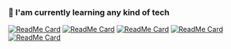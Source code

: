 ### 🌱 I'am currently learning any kind of tech
<!--
[![Top Langs](https://github-readme-stats.vercel.app/api/top-langs/?username=drapaiton&layout=compact)](https://github.com/drapaiton)
-->
<!--
- 🔭 I’m currently working on ...
- 🌱 I’m currently learning ...
- 👯 I’m looking to collaborate on ...
- 🤔 I’m looking for help with ...
- 💬 Ask me about ...
- 📫 How to reach me: ...
- 😄 Pronouns: ...
- ⚡ Fun fact: ...
-->

[![ReadMe Card](https://github-readme-stats.vercel.app/api/pin/?username=drapaiton&repo=neobot)](https://github.com/drapaiton/neobot)
[![ReadMe Card](https://github-readme-stats.vercel.app/api/pin/?username=drapaiton&repo=ImageDis)](https://github.com/drapaiton/ImageDis)
[![ReadMe Card](https://github-readme-stats.vercel.app/api/pin/?username=drapaiton&repo=microproyecto)](https://github.com/drapaiton/microproyecto)
[![ReadMe Card](https://github-readme-stats.vercel.app/api/pin/?username=drapaiton&repo=exam-ds-a)](https://github.com/drapaiton/exam-ds-a)
[![ReadMe Card](https://github-readme-stats.vercel.app/api/pin/?username=drapaiton&repo=drapaiton.github.io)](https://github.com/drapaiton/drapaiton.github.io)
